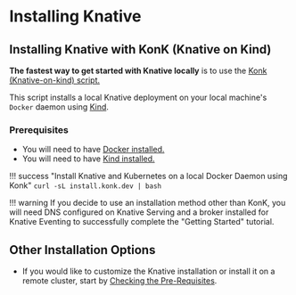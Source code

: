 # Installing Knative


## Installing Knative with KonK (Knative on Kind)
**The fastest way to get started with Knative locally** is to use the <a href= "https://konk.dev" target="blank_">Konk (Knative-on-kind) script.</a>

This script installs a local Knative deployment on your local machine's `Docker` daemon using [Kind](https://kind.sigs.k8s.io/).

### Prerequisites
- You will need to have [Docker installed.](https://docs.docker.com/get-docker/)
- You will need to have [Kind installed.](https://kind.sigs.k8s.io/docs/user/quick-start/)

!!! success "Install Knative and Kubernetes on a local Docker Daemon using Konk"
    ```
    curl -sL install.konk.dev | bash
    ```

!!! warning
    If you decide to use an installation method other than KonK, you will need DNS configured on Knative Serving and a broker installed for Knative Eventing to successfully complete the "Getting Started" tutorial.

## Other Installation Options
  - If you would like to customize the Knative installation or install it on a remote cluster, start by [Checking the Pre-Requisites](../install/prerequisites.md).
